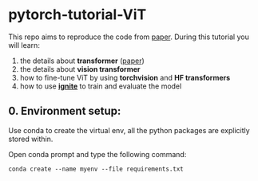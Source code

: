 # pytorch-tutorial-ViT

This repo aims to reproduce the code from [paper](https://arxiv.org/abs/2010.11929). During this tutorial you will learn:
1. the details about **transformer** ([paper](https://arxiv.org/abs/1706.03762))
2. the details about **vision transformer**
3. how to fine-tune ViT by using **torchvision** and **HF transformers**   
4. how to use [**ignite**](https://pytorch-ignite.ai/) to train and evaluate the model


## 0. Environment setup:

Use conda to create the virtual env, all the python packages are explicitly stored within.

Open conda prompt and type the following command:
```
conda create --name myenv --file requirements.txt
```